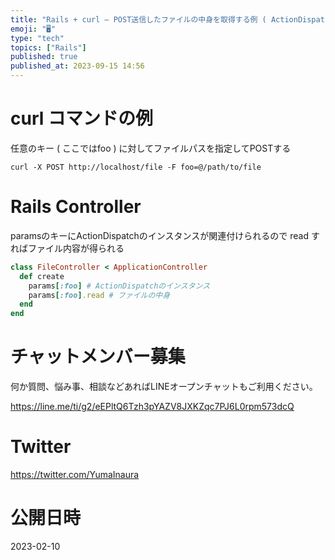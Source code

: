```yaml
---
title: "Rails + curl – POST送信したファイルの中身を取得する例 ( ActionDispatch )"
emoji: "🖥"
type: "tech"
topics: ["Rails"]
published: true
published_at: 2023-09-15 14:56
---
```


# curl コマンドの例

任意のキー ( ここではfoo ) に対してファイルパスを指定してPOSTする

```
curl -X POST http://localhost/file -F foo=@/path/to/file
```


# Rails Controller

paramsのキーにActionDispatchのインスタンスが関連付けられるので read すればファイル内容が得られる

```rb
class FileController < ApplicationController
  def create
    params[:foo] # ActionDispatchのインスタンス
    params[:foo].read # ファイルの中身
  end
end
```


# チャットメンバー募集


何か質問、悩み事、相談などあればLINEオープンチャットもご利用ください。

https://line.me/ti/g2/eEPltQ6Tzh3pYAZV8JXKZqc7PJ6L0rpm573dcQ


# Twitter

https://twitter.com/YumaInaura


# 公開日時

2023-02-10
